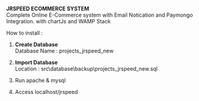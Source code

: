 **JRSPEED ECOMMERCE SYSTEM**<br>
Complete Online E-Commerce system with Email Notication and Paymongo Integration.
with chartJs and WAMP Stack
<br>

How to install :
1) **Create Database** <br>
Database Name : projects_jrspeed_new

2) **Import Database** <br>
  Location : src\database\backup\projects_jrspeed_new.sql<br>
  
3) Run apache & mysql

4) Access localhost/jrspeed
